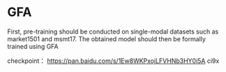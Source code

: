 # GFA

First, pre-training should be conducted on single-modal datasets such as market1501 and msmt17. 
The obtained model should then be formally trained using GFA


checkpoint：
https://pan.baidu.com/s/1Ew8WKPxojLFVHNb3HY0i5A
ci9x
